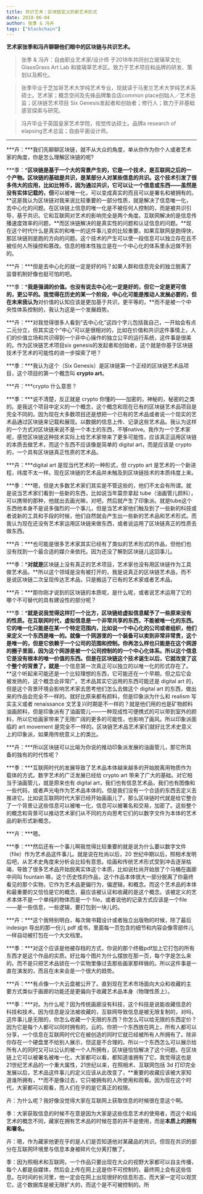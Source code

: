 ```yaml
---
title: 共识艺术：区块链定义的新艺术形式
date: 2018-06-04
author: 张季 & 冯卉
tags: ["blockchain"]
---
```


**艺术家张季和冯卉聊聊他们眼中的区块链与共识艺术。**

<!--more-->



>  张季 & 冯卉：自由职业艺术家/设计师 于2018年共同创立玻璃草文化GlassGrass Art Lab 和玻璃草艺术区。致力于艺术项目和品牌的研发、策划以及孵化。

> 张季毕业于芝加哥艺术大学纯艺术专业，现就读于马里兰艺术大学纯艺术系硕士。艺术家；概念空间及先锋品牌集合店common place创始人／艺术总监；区块链艺术项目  Six Genesis发起者和创始者；修行人；致力于非基础感官探索与研究。

> 冯卉毕业于英国皇家艺术学院，视觉传达硕士。品牌a research of elapsing艺术总监；自由平面设计师。

- - - - - 

***卉：***我们先聊聊区块链，就不从大众的角度，单从你作为你个人或者艺术家的角度，你是怎么理解区块链的呢?

***季：***区块链是基于一个大的背景产生的，它是一个技术，是互联网之后的一个产物。区块链的基础是共识，是某部分人对某些信息的共识。这个技术引发了很多伟大的应用，比如比特币，因为通过共识，它可以让一个信息或东西——虽然是没有实体记载的，但**可以被唯一化，可以变成真实的而且可以是署名和被拥有的。**这是我认为区块链对我来说比较重要的一部分性质，就是解决了信息唯一化，去中心化的问题。在区块链上信息的唯一化是不被任何人控制的，而是被共识引导，基于共识。它和互联网对艺术的影响完全是两个角度。互联网解决的是信息传播速度效率的问题，**而区块链解决的是真实性的问题和认证信息的问题。**现在这个时代什么是真实的和唯一的这件事儿变的比较重要。如果互联网是跑得快，那区块链则是跑的方向的问题。这个技术的产生可以使一段信息可以独立存在且不被任何人所操控和篡改。信息的根本性独立是在一个中心化的体系里永远做不到的。

***卉：***但是去中心化的就一定是好的吗？如果人群和信息完全的独立脱离了监督机制好像也挺可怕的吧。

***季：***我是强调的价值。也没有说去中心化一定是好的，但它一定是更可信的，更公平的。我觉得在历史的某一个阶段，中心化可能是推动人发展必要的，但在未来我认为**对价值的认知应该是更加基于共识，更平等的，**而不是被一个中央性体系控制的，我认为这是一个发展趋势。

***卉：***对我觉得很多人看到“去中心化”这四个字儿包括我自己，一开始会有点二元分立，但其实这个“中心”可以是很相对的，比如在价值和共识这件事情上，人们的价值立场和共识得到一个非中心操作的独立公平的运行系统，这件事是很美的。作为区块链艺术项目six genesis的发起者和创始者，这个就是你基于区块链技术于艺术的可能性的进一步探索了吧？

***季：***我认为这个（Six Genesis）是区块链第一个正经的区块链艺术品项目，这个项目的第一个概念叫 **crypto art**。

***卉：***crypto 什么意思？

***季：***说不清楚，反正就是 crypto 你懂的——加密的，神秘的，秘密的之类的。是我这个项目中定义的一个概念，这个概念和现在已有的区块链艺术品项目是完全不同的。因为现在大多数项目还是想把一个已有的艺术品或者说一个现实的艺术品通过区块链来记载和展现。以数据的信息上传、记录这些艺术品。我认为这样的一个方式对区块链来说不是一个本土的东西，不够native。我作为一个艺术家呢，感觉区块链这种技术实际上给艺术家带来了更多可能性，应该真正运用区块链的本质去做艺术，而这个东西不应该像是简单的 digital art，而是应该是 crypto 的，一个具有区块链真正性质的艺术品。

***卉：***digital art 是现当代艺术的一种形式，但 crypto art 是艺术的一个新进程，纬度不太一样。现在区块链的艺术品并未触及到区块链技术的本质纬度上来。

***季：***嗯，但是大多数艺术家们其实是不管这些的，他们不太会有所谓。就是说当艺术家们看到一些新的东西，比如说当年莫奈拿起 tube（油画管儿颜料），可以携带的那种，他就出去画光嘛，对吧，然后就产生了印象派。就是tube这个东西他本身不是说多强烈的一个事儿，但是当艺术家他们触及到了一些新的科技或者说新的工具和手段的时候，他们自然就会产生出一些新的艺术品和艺术形式。而我认为现在还没有艺术家运用区块链来做东西，或者说运用了区块链真正的性质去做东西。

***卉：***也可能是很多艺术家其实已经有了类似的艺术形式的作品，但他们也没有找到一个最合适的媒介来依托。因为还没了解到区块链儿这回事儿。

***季：***对就是**区块链上没有真正的艺术项目，艺术家也没有用区块链作为工具做艺术品。**所以这个领域是没有被打开的，我是说真正的区块链艺术品，而不是说区块链二次呈现传达艺术品，只是搬运了已有的艺术家或者艺术品。

***卉：***那你刚才说到的区块链的本质呢，是什么呢，或者说艺术运用了它的哪个不可替代的具有建设性的部分呢？

***季：***就是说我觉得这样打一个比方，区块链给虚拟信息赋予了一些原来没有的性质。在互联网时代，虚拟信息是一个非常共享的东西，不能被唯一化的东西。它的唯一化只能是在某一个特定范围内，比如说一个中心化的公司或者组织，他们来定义一个东西是唯一的。就像一个网游里的一个装备可以卖到非常非常贵，这个是唯一的，但是它依赖于一个公司的范围和控制。你再怎么样也只能是在这个网游的圈子里面，因为这个网游是被一个公司控制的的一个中心化体系。所以这个信息它是没有根本的唯一价值的东西。但是在区块链这个技术诞生以后，它就改变了这个整个的背景了，就是**一个信息第一次真正可以独立的以唯一化的形式存在了。**这个听起来可能还是一个比较理想的东西，它可能还在一个早期，但之后它会被发扬的，这个概念会非常广。艺术品其实它运用的东西可能还是 digital art 的，但是这个背景环境会影响艺术家去思考他们怎么去做这个 digital art 的东西，做出来的作品会完全不一样的。就好比原来都有颜料，但是印象派为什么和 realism 写实主义或者 renaissance 文艺复兴时期是不一样的？就是他们用的也是矿物颜料油画颜料，但是印象派有了油画管儿——一种现成性可便携式的可以带到室外的颜料，所以它给画家带来了无限广阔的更多的可能性，也影响了画风。所以印象派面临的 art movement 是完全不一样的。区块链艺术品艺术家们就好比艺术史意义上的印象派，如果用传统意义上的类比。

***卉：***所以区块链可以比喻为你说的推动印象派发展的油画管儿，那它所具备的独有的时代性呢？

***季：***互联网时代的发展导致了艺术品本体越来越多的开始脱离用物质作为载体的方式。数字艺术的广泛发展已经给 crypto art 带来了广大的基础。对它相当于油画管儿，就是原来也有 digital art，我们也有信息艺术品，我们也有图像和一些代码，或者声光电作为艺术品本体的。但是我们没有一个合适的东西去定义去推进它。比如说互联网时代大家已经开始画画儿了，那么区块链时代就是给它整合了一个背景让这些信息可以被唯一化，信息可以被署名和交易，加密了。这些整个的概念和背景可以推动艺术家们从不同的方向思考它们的以数字文件为本体的艺术品的新形式新概念。

***卉：***嗯。

***季：***然后还有一个事儿啊我觉得比较重要的就是说为什么要以数字文件（file）作为艺术品这件事儿。就是说在杜尚以后，20 世纪中期以后，照相术发明后吧，从艺术史角度来分析会比较有意思。绘画和传统艺术形式受到冲击逐渐枯竭，导致了很多艺术品开始脱离实体这个本质，比如说杜尚开始放了个马桶在画廊中间叫 fountain 嘛，这个历史性的作品，这个作品本体很大一部分脱离了你最终看见的那个实物，它作为艺术品更偏行为，偏逻辑，和概念。而这个艺术品的本体和最重要的又恰恰是它的概念，最应该被认证和收藏的是这个概念。该被定义的艺术本体不是一个单纯的物体而是一个 file，或者说他的记录方式应该是一个file——是一些信息，一些逻辑，要打包到一块儿的。

***卉：***这个我特别明白，每次做书籍设计或者独立出版物的时候，除了最后 indesign 导出的那一份儿 pdf 成书，里面每一页包含的细节和内容会像零部件儿一样自动被打包在一个大文档里。

***季：***对这个应该是他被存档的方式，你说的那个终极pdf加上它打包的所有东西才是这个作品的实质。好比每个图片为什么摆放在那一页，每个字是怎么来的。而不是只把艺术品锁在一个实物里像过去那些画家那样做的。所以这件事是一直在演发的，而且在未来会是一个很大的趋势。

***卉：***有点像一个大云盘被公开了。直到现在艺术市场面向大众和收藏的主要方式类似于画廊的功能还是更偏向于收藏艺术品本身（物理性质上）。

***季：***对。为什么呢？因为传统画廊没有科技，这个科技是说能收藏信息的科技和技术。因为信息是没法被收藏的，互联网导致信息是被无限复制的，对吗，这件事儿是无限的，你怎么收藏一个无限的东西？你怎么可以给无限的东西定价？因为它是每个人都可以同时拥有的，云的。你把一个东西放在网上，所有人都可以分享，一个信息在互联网时代它在被创造的同时它就已经被所有人所拥有了。除非你存在一个硬盘里不给别人展示，但这是不合理的。所以一个东西怎么可以展示给所有人的同时又可以公认的被一个人所拥有，区块链恰恰解决了这个问题。在区块链上它可以被署名被唯一化，大家都可以看，都知道谁拥有了它。我觉得这也是21世纪艺术品的一个重大属性，21世纪以来，在照相术、互联网包括 3d 打印完全发展以后，艺术品这件事儿的定义应该从此改变了，**重要的收藏应该被大家知道谁所拥有，**而不是像过去，它只被拥有的人所使用和观看。因为现在这个时代，大家都可以观看，而人们在乎的是它真正的权限。

卉：为什么呢？我好像没觉得大家在互联网上获取信息的时候很在意这个啊。

季：大家获取信息的时候不在意是因为大家是这些信息艺术的使用者，而这个和纯艺术的概念不同，藏家在拥有艺术品的时候在意的并不是使用，而是**本质上的拥有和署名。**

卉：嗯，作为藏家他更在乎的是人们是否知道他对某藏品的共识。但现在共识的部分在互联网环境里与信息本身被碎片化分离打散了。

季：因为照相术和互联网，一个作品只要出现在大众的视野大家都可以自主传播，每个人都是自媒体，然后会上传在网上这是你不可控制的，最终网上会有这些信息。在时间的长河里，他一定会在网上出现很好的信息形态，而大家一定可以观赏它。这个数据库是被无限扩大的，而这个是不可被控制的。所